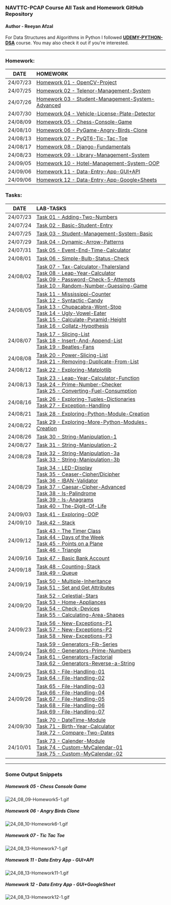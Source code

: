 ###  NAVTTC-PCAP Course All Task and Homework GitHub Repository
#### Author - Reeyan Afzal
For Data Structures and Algorithms in Python I followed **[UDEMY-PYTHON-DSA](https://github.com/reeyan-afzal/UDEMY_PYTHON_DSA)** course. You may also check it out if you're interested.

___

### Homework:
|   DATE   | HOMEWORK                                                                              |
|:--------:|:--------------------------------------------------------------------------------------|
| 24/07/23 | [Homework 01 - OpenCV-Project](24_07_23-Homework1/main.py)                            |
| 24/07/25 | [Homework 02 - Telenor-Management-System](24_07_25-Homework2/main.py)                 |
| 24/07/26 | [Homework 03 - Student-Management-System-Advanced](24_07_26-Homework3/main.py)        |
| 24/07/30 | [Homework 04 - Vehicle-License-Plate-Detector](24_07_30-Homework4/main.py)            |
| 24/08/09 | [Homework 05 - Chess-Console-Game](24_08_09-Homework5/main.py)                        |
| 24/08/10 | [Homework 06 - PyGame-Angry-Birds-Clone](24_08_10-Homework6/main.py)                  |
| 24/08/13 | [Homework 07 - PyQT6-Tic-Tac-Toe](24_08_13-Homework7/main.py)                         |
| 24/08/17 | [Homework 08 - Django-Fundamentals](24_08_17-Homework8/django_fundamentals/manage.py) |
| 24/08/23 | [Homework 09 - Library-Management-System](24_08_23-Homework9/Main_Directory/main.py)  |
| 24/09/05 | [Homework 10 - Hotel-Management-System-OOP](24_09_05-Homework10/main.py)              |
| 24/09/06 | [Homework 11 - Data-Entry-App-GUI+API](24_09_06-Homework11/main.py)                   |
| 24/09/06 | [Homework 12 - Data-Entry-App-Google+Sheets](24_09_06-Homework12/main.py)             |

### Tasks:
|   DATE   | LAB-TASKS                                                                                                                                                                                                                                                                                                                                                                                                                                                                                                                                                                                          |
|:--------:|:---------------------------------------------------------------------------------------------------------------------------------------------------------------------------------------------------------------------------------------------------------------------------------------------------------------------------------------------------------------------------------------------------------------------------------------------------------------------------------------------------------------------------------------------------------------------------------------------------|
| 24/07/23 | [Task 01 - Adding-Two-Numbers](24_07_23-Task1/main.py)                                                                                                                                                                                                                                                                                                                                                                                                                                                                                                                                             |
| 24/07/24 | [Task 02 - Basic-Student-Entry](24_07_24-Task2/main.py)                                                                                                                                                                                                                                                                                                                                                                                                                                                                                                                                            |
| 24/07/25 | [Task 03 - Student-Management-System-Basic](24_07_25-Task3/main.py)                                                                                                                                                                                                                                                                                                                                                                                                                                                                                                                                |
| 24/07/29 | [Task 04 - Dynamic-Arrow-Patterns](24_07_29-Task4/main.py)                                                                                                                                                                                                                                                                                                                                                                                                                                                                                                                                         |
| 24/07/31 | [Task 05 - Event-End-Time-Calculator](24_07_31-Task5/main.py)                                                                                                                                                                                                                                                                                                                                                                                                                                                                                                                                      |
| 24/08/01 | [Task 06 - Simple-Bulb-Status-Check](24_08_01-Task6/main.py)                                                                                                                                                                                                                                                                                                                                                                                                                                                                                                                                       |
| 24/08/02 | [Task 07 - Tax-Calculator-Thalersland](24_08_02-Task7,8,9,10/main-Task7.py)  <br/>[Task 08 - Leap-Year-Calculator](24_08_02-Task7,8,9,10/main-Task8.py) <br/>[Task 09 - Password-Check-5-Attempts](24_08_02-Task7,8,9,10/main-Task9.py) <br/>[Task 10 - Random-Number-Guessing-Game](24_08_02-Task7,8,9,10/main-Task10.py)                                                                                                                                                                                                                                                                         |
| 24/08/05 | [Task 11 - Mississippi-Counter](24_08_05-Task11,12,13,14,15,16/main-Task11.py)<br/>  [Task 12 - Syntactic-Candy](24_08_05-Task11,12,13,14,15,16/main-Task12.py)<br/> [Task 13 - Chupacabra-Wont-Stop](24_08_05-Task11,12,13,14,15,16/main-Task13.py)<br/> [Task 14 - Ugly-Vowel-Eater](24_08_05-Task11,12,13,14,15,16/main-Task14.py)<br/> [Task 15 - Calculate-Pyramid-Height](24_08_05-Task11,12,13,14,15,16/main-Task15.py)<br/> [Task 16 - Collatz-Hypothesis](24_08_05-Task11,12,13,14,15,16/main-Task16.py)                                                                                  |
| 24/08/07 | [Task 17 - Slicing-List](24_08_07-Task17,18,19/main-Task17.py)<br/>  [Task 18 - Insert-And-Append-List](24_08_07-Task17,18,19/main-Task18.py)<br/> [Task 19 - Beatles-Fans](24_08_07-Task17,18,19/main-Task19.py)                                                                                                                                                                                                                                                                                                                                                                                  |
| 24/08/08 | [Task 20 - Power-Slicing-List](24_08_08-Task20,21/main-Task20.py)<br/> [Task 21 - Removing-Duplicate-From-List](24_08_08-Task20,21/main-Task21.py)                                                                                                                                                                                                                                                                                                                                                                                                                                                 |
| 24/08/12 | [Task 22 - Exploring-Matplotlib](24_08_12-Task22/main-Task22.py)                                                                                                                                                                                                                                                                                                                                                                                                                                                                                                                                   |
| 24/08/13 | [Task 23 - Leap-Year-Calculator-Function](24_08_13-Task23,24,25/main-Task23.py)<br/> [Task 24 - Prime-Number-Checker](24_08_13-Task23,24,25/main-Task24.py)<br/> [Task 25 - Converting-Fuel-Consumption](24_08_13-Task23,24,25/main-Task25.py)                                                                                                                                                                                                                                                                                                                                                     |
| 24/08/16 | [Task 26 - Exploring-Tuples-Dictionaries](24_08_16-Task26,27/main-Task26.py)<br/>     [Task 27 - Exception-Handling](24_08_16-Task26,27/main-Task27.py)                                                                                                                                                                                                                                                                                                                                                                                                                                            |
| 24/08/21 | [Task 28 - Exploring-Python-Module-Creation](24_08_21-Task28/main-Task28.py)<br/>                                                                                                                                                                                                                                                                                                                                                                                                                                                                                                                  |
| 24/08/22 | [Task 29 - Exploring-More-Python-Modules-Creation](24_08_22-Task29/main-Task29.py)<br/>                                                                                                                                                                                                                                                                                                                                                                                                                                                                                                            |
| 24/08/26 | [Task 30 - String-Manipulation-1](24_08_26-Task30/main-Task30.py)<br/>                                                                                                                                                                                                                                                                                                                                                                                                                                                                                                                             |
| 24/08/27 | [Task 31 - String-Manipulation-2](24_08_27-Task31/main-Task31.py)<br/>                                                                                                                                                                                                                                                                                                                                                                                                                                                                                                                             |
| 24/08/28 | [Task 32 - String-Manipulation-3a](24_08_28-Task32,33/main-Task32.py)<br/>            [Task 33 - String-Manipulation-3b](24_08_28-Task32,33/main-Task33.py)                                                                                                                                                                                                                                                                                                                                                                                                                                        |
| 24/08/29 | [Task 34 - LED-Display](24_08_29-Task34,35,36,37,38,39,40/main-Task34.py)<br/>    [Task 35 - Ceaser-Cipher/Dicipher](24_08_29-Task34,35,36,37,38,39,40/main-Task35.py)<br/>[Task 36 - IBAN-Validator](24_08_29-Task34,35,36,37,38,39,40/main-Task36.py)<br/>[Task 37 - Caesar-Cipher-Advanced](24_08_29-Task34,35,36,37,38,39,40/main-Task37.py)<br/>[Task 38 - Is-Palindrome](24_08_29-Task34,35,36,37,38,39,40/main-Task38.py)<br/>[Task 39 - Is-Anagrams](24_08_29-Task34,35,36,37,38,39,40/main-Task39.py)<br/>[Task 40 - The-Digit-Of-Life](24_08_29-Task34,35,36,37,38,39,40/main-Task40.py) |
| 24/09/03 | [Task 41 - Exploring-OOP](24_09_03-Task41/main-Task41.py)                                                                                                                                                                                                                                                                                                                                                                                                                                                                                                                                          |
| 24/09/10 | [Task 42 - Stack](24_09_10-Task42/main-Task42.py)                                                                                                                                                                                                                                                                                                                                                                                                                                                                                                                                                  |
| 24/09/12 | [Task 43 - The Timer Class](24_09_12-Task43,44,45,46/main-Task43.py)<br/> [Task 44 - Days of the Week](24_09_12-Task43,44,45,46/main-Task44.py)<br/>    [Task 45 - Points on a Plane](24_09_12-Task43,44,45,46/main-Task45.py)<br/> [Task 46 - Triangle](24_09_12-Task43,44,45,46/main-Task46.py)                                                                                                                                                                                                                                                                                                  |
| 24/09/16 | [Task 47 - Basic Bank Account](24_09_16-Task47/main-Task47.py)                                                                                                                                                                                                                                                                                                                                                                                                                                                                                                                                     |
| 24/09/18 | [Task 48 - Counting-Stack](24_09_18-Task48,49/main-Task48.py)<br/>[Task 49 - Queue](24_09_18-Task48,49/main-Task49.py)                                                                                                                                                                                                                                                                                                                                                                                                                                                                             |
| 24/09/19 | [Task 50 - Multiple-Inheritance](24_09_19-Task50,51/main-Task50.py)<br/>[Task 51 - Set and Get Attributes](24_09_19-Task50,51/main-Task51.py)                                                                                                                                                                                                                                                                                                                                                                                                                                                      |
| 24/09/20 | [Task 52 - Celestial-Stars](24_09_20-Task52,53,54,55/main-Task52.py)   <br/>  [Task 53 - Home-Appliances](24_09_20-Task52,53,54,55/main-Task53.py)  <br/> [Task 54 - Check-Devices](24_09_20-Task52,53,54,55/main-Task54.py) <br/> [Task 55 - Calculating-Area-Shapes](24_09_20-Task52,53,54,55/main-Task55.py)                                                                                                                                                                                                                                                                                    |
| 24/09/23 | [Task 56 - New-Exceptions-P1](24_09_23-Task56,57,58/main-Task56.py)<br/>  [Task 57 - New-Exceptions-P2](24_09_23-Task56,57,58/main-Task57.py)<br/> [Task 58 - New-Exceptions-P3](24_09_23-Task56,57,58/main-Task58.py)                                                                                                                                                                                                                                                                                                                                                                             |
| 24/09/24 | [Task 59 - Generators-Fib-Series](24_09_24-Task59,60,61,62/main-Task59.py)<br/>[Task 60 - Generators-Prime-Numbers](24_09_24-Task59,60,61,62/main-Task60.py)<br/>[Task 61 - Generators-Factorial](24_09_24-Task59,60,61,62/main-Task61.py)<br/>[Task 62 - Generators-Reverse-a-String](24_09_24-Task59,60,61,62/main-Task62.py)                                                                                                                                                                                                                                                                    |
| 24/09/25 | [Task 63 - File-Handling-01](24_09_25-Task63,64/main-Task63.py)<br/>[Task 64 - File-Handling-02](24_09_25-Task63,64/main-Task64.py)                                                                                                                                                                                                                                                                                                                                                                                                                                                                |
| 24/09/26 | [Task 65 - File-Handling-03](24_09_26-Task65,66,67,68,69/main-Task65.py)<br/>[Task 66 - File-Handling-04](24_09_26-Task65,66,67,68,69/main-Task66.py)<br/>[Task 67 - File-Handling-05](24_09_26-Task65,66,67,68,69/main-Task67.py)<br/>[Task 68 - File-Handling-06](24_09_26-Task65,66,67,68,69/main-Task68.py)<br/>[Task 69 - File-Handling-07](24_09_26-Task65,66,67,68,69/main-Task69.py)                                                                                                                                                                                                       |
| 24/09/30 | [Task 70 - DateTime-Module](24_09_30-Task70,71,72/main-Task70.py) <br/>[Task 71 - Birth-Year-Calculator](24_09_30-Task70,71,72/main-Task71.py)<br/>[Task 72 - Compare-Two-Dates](24_09_30-Task70,71,72/main-Task72.py)                                                                                                                                                                                                                                                                                                                                                                             |
| 24/10/01 | [Task 73 - Calender-Module](24_10_01-Task73,74,75/main-Task73.py)<br/>[Task 74 - Custom-MyCalendar-01](24_10_01-Task73,74,75/main-Task74.py)<br/>[Task 75 - Custom-MyCalendar-02](24_10_01-Task73,74,75/main-Task75.py)                                                                                                                                                                                                                                                                                                                                                                            |
___

### Some Output Snippets

##### Homework 05 - Chess Console Game
![24_08_09-Homework5-1.gif](snippits%2F24_08_09-Homework5-1.gif)

##### Homework 06 - Angry Birds Clone
![24_08_10-Homework6-1.gif](snippits%2F24_08_10-Homework6-1.gif)

##### Homework 07 - Tic Tac Toe
![24_08_13-Homework7-1.gif](snippits%2F24_08_13-Homework7-1.gif)

##### Homework 11 - Data Entry App - GUI+API
![24_08_13-Homework11-1.gif](snippits%2F24_08_13-Homework11-1.gif)

##### Homework 12 - Data Entry App - GUI+GoogleSheet
![24_08_13-Homework12-1.gif](snippits%2F24_08_13-Homework12-1.gif)
